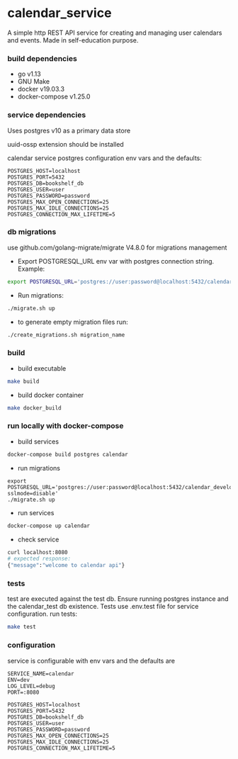 # calendar_service

A simple http REST API service for creating and managing user calendars and events. Made in self-education purpose.

### build dependencies

* go v1.13
* GNU Make
* docker v19.03.3
* docker-compose v1.25.0

### service dependencies

Uses postgres v10 as a primary data store

uuid-ossp extension should be installed

calendar service postgres configuration env vars and the defaults:
```.env
POSTGRES_HOST=localhost
POSTGRES_PORT=5432
POSTGRES_DB=bookshelf_db
POSTGRES_USER=user
POSTGRES_PASSWORD=password
POSTGRES_MAX_OPEN_CONNECTIONS=25
POSTGRES_MAX_IDLE_CONNECTIONS=25
POSTGRES_CONNECTION_MAX_LIFETIME=5
```

### db migrations

use github.com/golang-migrate/migrate V4.8.0 for migrations management
* Export POSTGRESQL_URL env var with postgres connection string. Example:
```sh
export POSTGRESQL_URL='postgres://user:password@localhost:5432/calendar_development?sslmode=disable'
``` 

* Run migrations:
```sh
./migrate.sh up
``` 

* to generate empty migration files run:
```sh
./create_migrations.sh migration_name
```

### build

* build executable
```sh
make build
```

* build docker container
```sh
make docker_build
```

### run locally with docker-compose

* build services
```sh
docker-compose build postgres calendar
```

* run migrations
```shell script
export POSTGRESQL_URL='postgres://user:password@localhost:5432/calendar_development?sslmode=disable'
./migrate.sh up
```

* run services
```sh
docker-compose up calendar
```

* check service
```sh
curl localhost:8080
# expected response:
{"message":"welcome to calendar api"}
```

### tests
test are executed against the test db. Ensure running postgres instance and the calendar_test db existence. Tests use .env.test file for service configuration.
run tests:
```sh
make test
```

### configuration

service is configurable with env vars and the defaults are

```.env
SERVICE_NAME=calendar
ENV=dev
LOG_LEVEL=debug
PORT=:8080

POSTGRES_HOST=localhost
POSTGRES_PORT=5432
POSTGRES_DB=bookshelf_db
POSTGRES_USER=user
POSTGRES_PASSWORD=password
POSTGRES_MAX_OPEN_CONNECTIONS=25
POSTGRES_MAX_IDLE_CONNECTIONS=25
POSTGRES_CONNECTION_MAX_LIFETIME=5
```